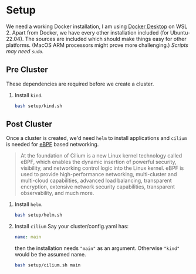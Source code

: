 # Setup

We need a working Docker installation, I am using [Docker Desktop](https://www.docker.com/products/docker-desktop/) on WSL 2.
Apart from Docker, we have every other installation included (for Ubuntu-22.04). The sources are included which should make things
easy for other platforms. (MacOS ARM processors might prove more challenging.)
_Scripts may need `sudo`._


## Pre Cluster
These dependencies are required before we create a cluster.
1. Install `kind`.
    ```bash
    bash setup/kind.sh
    ```

## Post Cluster

Once a cluster is created, we'd need `helm` to install applications and `cilium` is needed for
[eBPF](https://cilium.io/get-started/) based networking.
> At the foundation of Cilium is a new Linux kernel technology called eBPF, which enables the dynamic insertion of powerful security, visibility, and networking control logic into the Linux kernel. eBPF is used to provide high-performance networking, multi-cluster and multi-cloud capabilities, advanced load balancing, transparent encryption, extensive network security capabilities, transparent observability, and much more.

1. Install `helm`.
    ```bash
    bash setup/helm.sh
    ```

2. Install `cilium`
    Say your cluster/config.yaml has:
    ```yaml
    name: main
    ```
    then the installation needs `"main"` as an argument. Otherwise `"kind"` would be the assumed name.
    ```bash
    bash setup/cilium.sh main
    ```
